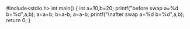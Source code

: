 #include<stdio.h>
int main()
{
  int a=10,b=20;
  printf("before swap a=%d b=%d",a,b);
  a=a+b;
  b=a-b;
  a=a-b;
  printf("\nafter swap a=%d b=%d",a,b);
  return 0;
}
